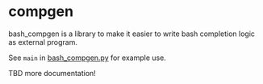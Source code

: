 # compgen

bash_compgen is a library to make it easier to write bash completion
logic as external program.

See `main` in [bash_compgen.py](bash_compgen.py) for example use.

TBD more documentation!
